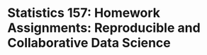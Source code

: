 Statistics 157: Homework Assignments: Reproducible and Collaborative Data Science
================


